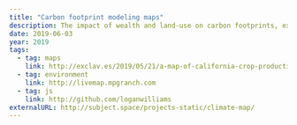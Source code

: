 ```yaml
---
title: "Carbon footprint modeling maps"
description: The impact of wealth and land-use on carbon footprints, exposed using satellite imagery and data from the CoolClimate Network at UC Berkely.
date: 2019-06-03
year: 2019
tags:
  - tag: maps
    link: http://exclav.es/2019/05/21/a-map-of-california-crop-production/
  - tag: environment
    link: http://livemap.mpgranch.com
  - tag: js
    link: http://github.com/loganwilliams
externalURL: http://subject.space/projects-static/climate-map/
---
```


